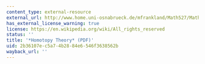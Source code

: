 ```yaml
---
content_type: external-resource
external_url: http://www.home.uni-osnabrueck.de/mfrankland/Math527/Math527_0116.pdf
has_external_license_warning: true
license: https://en.wikipedia.org/wiki/All_rights_reserved
status: ''
title: '*Homotopy Theory* (PDF)'
uid: 2b36107e-c5a7-4b28-84e6-546f3638562b
wayback_url: ''
---
```

